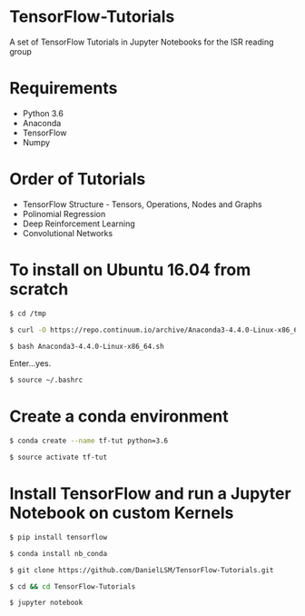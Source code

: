 # TensorFlow-Tutorials
A set of TensorFlow Tutorials in Jupyter Notebooks for the ISR reading group

# Requirements
	
- Python 3.6
- Anaconda
- TensorFlow
- Numpy

# Order of Tutorials

- TensorFlow Structure - Tensors, Operations, Nodes and Graphs
- Polinomial Regression
- Deep Reinforcement Learning
- Convolutional Networks

# To install on Ubuntu 16.04 from scratch

```bash
$ cd /tmp
```
```bash
$ curl -O https://repo.continuum.io/archive/Anaconda3-4.4.0-Linux-x86_64.sh
```
```bash
$ bash Anaconda3-4.4.0-Linux-x86_64.sh
```
Enter...yes.

```bash
$ source ~/.bashrc
```
# Create a conda environment

```bash
$ conda create --name tf-tut python=3.6
```
```bash
$ source activate tf-tut
```
# Install TensorFlow and run a Jupyter Notebook on custom Kernels

```bash
$ pip install tensorflow
```

```bash
$ conda install nb_conda
```

```bash
$ git clone https://github.com/DanielLSM/TensorFlow-Tutorials.git
```

```bash
$ cd && cd TensorFlow-Tutorials
```

```bash
$ jupyter notebook
```




